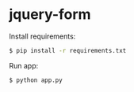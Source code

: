# jquery-form

Install requirements:

```bash
$ pip install -r requirements.txt
```

Run app:
```
$ python app.py
```
